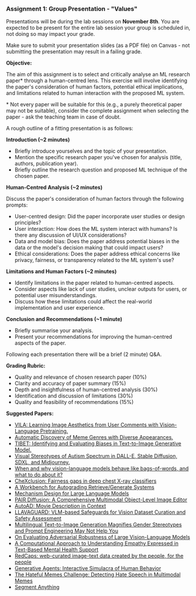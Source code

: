### Assignment 1: Group Presentation \- "Values"

Presentations will be during the lab sessions on **November 8th**. You are expected to be present for the entire lab session your group is scheduled in, not doing so may impact your grade.

Make sure to submit your presentation slides (as a PDF file) on Canvas \- not submitting the presentation may result in a failing grade.

**Objective:**

The aim of this assignment is to select and critically analyse an ML research paper\* through a human-centred lens. This exercise will involve identifying the paper's consideration of human factors, potential ethical implications, and limitations related to human interaction with the proposed ML system.

\* Not every paper will be suitable for this (e.g., a purely theoretical paper may not be suitable), consider the complete assignment when selecting the paper \- ask the teaching team in case of doubt.

A rough outline of a fitting presentation is as follows:

**Introduction (\~2 minutes)**

- Briefly introduce yourselves and the topic of your presentation.  
- Mention the specific research paper you've chosen for analysis (title, authors, publication year).  
- Briefly outline the research question and proposed ML technique of the chosen paper.

**Human-Centred Analysis (\~2 minutes)**

Discuss the paper's consideration of human factors through the following prompts:

- User-centred design: Did the paper incorporate user studies or design principles?  
- User interaction: How does the ML system interact with humans? Is there any discussion of UI/UX considerations?  
- Data and model bias: Does the paper address potential biases in the data or the model's decision making that could impact users?  
- Ethical considerations: Does the paper address ethical concerns like privacy, fairness, or transparency related to the ML system's use?

**Limitations and Human Factors (\~2 minutes)**

- Identify limitations in the paper related to human-centred aspects.  
- Consider aspects like lack of user studies, unclear outputs for users, or potential user misunderstandings.  
- Discuss how these limitations could affect the real-world implementation and user experience.

**Conclusion and Recommendations (\~1 minute)**

- Briefly summarise your analysis.  
- Present your recommendations for improving the human-centred aspects of the paper.

Following each presentation there will be a brief (2 minute) Q\&A.

**Grading Rubric:**

- Quality and relevance of chosen research paper (10%)  
- Clarity and accuracy of paper summary (15%)  
- Depth and insightfulness of human-centred analysis (30%)  
- Identification and discussion of limitations (30%)  
- Quality and feasibility of recommendations (15%)

**Suggested Papers:** 

* [VILA: Learning Image Aesthetics from User Comments with Vision-Language Pretraining.](https://openaccess.thecvf.com/content/CVPR2023/papers/Ke_VILA_Learning_Image_Aesthetics_From_User_Comments_With_Vision-Language_Pretraining_CVPR_2023_paper.pdf)
* [Automatic Discovery of Meme Genres with Diverse Appearances.](https://cdn.aaai.org/ojs/18097/18097-28-21592-1-2-20210521.pdf)
* [TIBET: Identifying and Evaluating Biases in Text-to-Image Generative Model.](https://arxiv.org/abs/2312.01261)
* [Visual Stereotypes of Autism Spectrum in DALL-E, Stable Diffusion, SDXL, and Midjourney.](https://arxiv.org/abs/2407.16292)
* [When and why vision-language models behave like bags-of-words, and what to do about it?](https://arxiv.org/abs/2210.01936)
* [CheXclusion: Fairness gaps in deep chest X-ray classifiers](https://arxiv.org/pdf/2003.00827)
* [A Workbench for Autograding Retrieve/Generate Systems](https://dl.acm.org/doi/10.1145/3626772.3657871)
* [Mechanism Design for Large Language Models](https://www2024.thewebconf.org/program/awards/)
* [PAIR Diffusion: A Comprehensive Multimodal Object-Level Image Editor](https://arxiv.org/pdf/2303.17546)
* [AutoAD: Movie Description in Context](https://openaccess.thecvf.com/content/CVPR2023/papers/Han_AutoAD_Movie_Description_in_Context_CVPR_2023_paper.pdf)
* [LLAVAGUARD: VLM-based Safeguards for Vision Dataset Curation and Safety Assessment](https://arxiv.org/abs/2406.05113)
* [Multilingual Text-to-Image Generation Magnifies Gender Stereotypes and Prompt Engineering May Not Help You](https://arxiv.org/abs/2401.16092)
* [On Evaluating Adversarial Robustness of Large Vision-Language Models](https://arxiv.org/abs/2305.16934)
* [A Computational Approach to Understanding Empathy Expressed in Text-Based Mental Health Support](https://arxiv.org/abs/2009.08441)
* [RedCaps: web-curated image-text data created by the people, for the people](https://arxiv.org/abs/2111.11431)
* [Generative Agents: Interactive Simulacra of Human Behavior](https://dl.acm.org/doi/10.1145/3586183.3606763)
* [The Hateful Memes Challenge: Detecting Hate Speech in Multimodal Memes](https://proceedings.neurips.cc/paper/2020/hash/1b84c4cee2b8b3d823b30e2d604b1878-Abstract.html)
* [Segment Anything](https://ieeexplore.ieee.org/document/10378323)